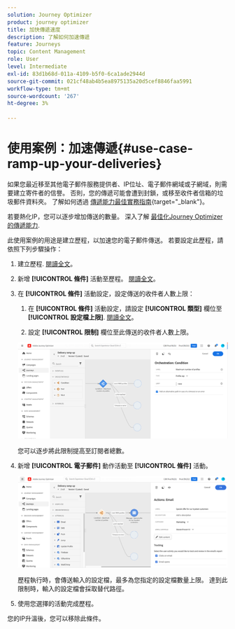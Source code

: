 ```yaml
---
solution: Journey Optimizer
product: journey optimizer
title: 加快傳遞速度
description: 了解如何加速傳遞
feature: Journeys
topic: Content Management
role: User
level: Intermediate
exl-id: 83d1b68d-011a-4109-b5f0-6ca1ade2944d
source-git-commit: 021cf48ab4b5ea8975135a20d5cef8846faa5991
workflow-type: tm+mt
source-wordcount: '267'
ht-degree: 3%

---
```


# 使用案例：加速傳遞{#use-case-ramp-up-your-deliveries}

如果您最近移至其他電子郵件服務提供者、IP位址、電子郵件網域或子網域，則需要建立寄件者的信譽。 否則，您的傳遞可能會遭到封鎖，或移至收件者信箱的垃圾郵件資料夾。 了解如何透過 [傳遞能力最佳實務指南](https://experienceleague.adobe.com/docs/deliverability-learn/deliverability-best-practice-guide/additional-resources/generic-resources/increase-reputation-with-ip-warming.html){target=&quot;_blank&quot;}。

若要熱化IP，您可以逐步增加傳送的數量。 深入了解 [最佳化Journey Optimizer的傳遞能力](../reports/deliverability.md).

此使用案例的用途是建立歷程，以加速您的電子郵件傳送。 若要設定此歷程，請依照下列步驟操作：

1. 建立歷程. [閱讀全文](journey-gs.md)。

1. 新增 **[!UICONTROL 條件]** 活動至歷程。 [閱讀全文](condition-activity.md)。

1. 在 **[!UICONTROL 條件]** 活動設定，設定傳送的收件者人數上限：

   1. 在 **[!UICONTROL 條件]** 活動設定，請設定 **[!UICONTROL 類型]** 欄位至 **[!UICONTROL 設定檔上限]**. [閱讀全文](condition-activity.md#profile_cap)。

   1. 設定 **[!UICONTROL 限制]** 欄位至此傳送的收件者人數上限。

   ![](assets/profile-cap-condition.png)

   您可以逐步將此限制提高至訂閱者總數。

1. 新增 **[!UICONTROL 電子郵件]** 動作活動至 **[!UICONTROL 條件]** 活動。

   ![](assets/ramp-up-deliveries-message.png)

   歷程執行時，會傳送輸入的設定檔，最多為您指定的設定檔數量上限。 達到此限制時，輸入的設定檔會採取替代路徑。

1. 使用您選擇的活動完成歷程。

您的IP升溫後，您可以移除此條件。
